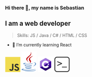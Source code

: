 ### Hi there 👋, my name is Sebastian
## I am a web developer

> Skills: JS / Java / C# / HTML / CSS

- 🌱 I’m currently learning React 

<picture>
  <img alt="Javascript" src="Javascript.png" width="50">
  <img alt="Javascript" src="Java.png" width="50">
  <img alt="Javascript" src="Csharp.png" width="50">
  <img alt="Javascript" src="BASH.png" width="50">
</picture>
